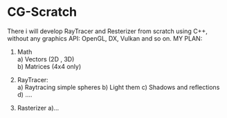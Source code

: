 # CG-Scratch
There i will develop RayTracer and Resterizer from scratch using C++, without any graphics API: OpenGL, DX, Vulkan and so on.
MY PLAN:

1) Math                                                                                          
   a) Vectors (2D , 3D)                                     
   b) Matrices (4x4 only)                                   
   
2) RayTracer:                                    
   a) Raytracing simple spheres
   b) Light them
   c) Shadows and reflections
   d) ....
3) Rasterizer
   a)...
